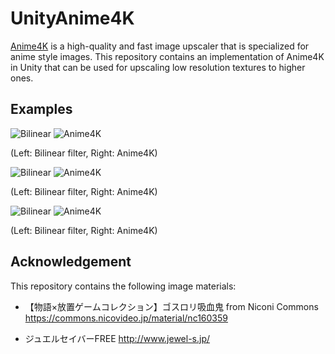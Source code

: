 UnityAnime4K
============

[Anime4K] is a high-quality and fast image upscaler that is specialized for
anime style images. This repository contains an implementation of Anime4K in
Unity that can be used for upscaling low resolution textures to higher ones.

[Anime4K]: https://github.com/bloc97/Anime4K

Examples
--------

![Bilinear](https://i.imgur.com/fGhT37o.png)
![Anime4K](https://i.imgur.com/gbgO42S.png)

(Left: Bilinear filter, Right: Anime4K)

![Bilinear](https://i.imgur.com/8zAh73j.png)
![Anime4K](https://i.imgur.com/VvoNqIs.png)

(Left: Bilinear filter, Right: Anime4K)

![Bilinear](https://i.imgur.com/MQWXz7s.png)
![Anime4K](https://i.imgur.com/Z0BA4nF.png)

(Left: Bilinear filter, Right: Anime4K)

Acknowledgement
---------------

This repository contains the following image materials:

- 【物語×放置ゲームコレクション】ゴスロリ吸血鬼 from Niconi Commons
  https://commons.nicovideo.jp/material/nc160359

- ジュエルセイバーFREE
  http://www.jewel-s.jp/
